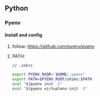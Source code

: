 ## Python

### Pyenv

#### Install and config

1. follow: https://github.com/pyenv/pyenv

2. PATH:

   ``` zsh
   // .zshrc
   
   export PYENV_ROOR="$HOME/.pyenv"
   export PATH=$PYENV_ROOT/shims:$PATH
   eval "$(pyenv init -)"
   eval "$(pyenv virtualenv-init -)"
   ```

   

